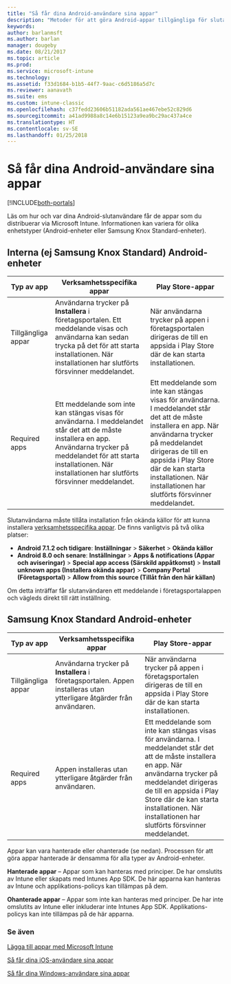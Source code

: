 ```yaml
---
title: "Så får dina Android-användare sina appar"
description: "Metoder för att göra Android-appar tillgängliga för slutanvändare"
keywords: 
author: barlanmsft
ms.author: barlan
manager: dougeby
ms.date: 08/21/2017
ms.topic: article
ms.prod: 
ms.service: microsoft-intune
ms.technology: 
ms.assetid: f33d1684-b1b5-44f7-9aac-c6d5186a5d7c
ms.reviewer: aanavath
ms.suite: ems
ms.custom: intune-classic
ms.openlocfilehash: c37fedd23606b51182ada561ae467ebe52c829d6
ms.sourcegitcommit: a41ad9988a8c14e6b15123a9ea9bc29ac437a4ce
ms.translationtype: HT
ms.contentlocale: sv-SE
ms.lasthandoff: 01/25/2018
---
```

# <a name="how-your-android-users-get-their-apps"></a>Så får dina Android-användare sina appar

[!INCLUDE[both-portals](./includes/note-for-both-portals.md)]

Läs om hur och var dina Android-slutanvändare får de appar som du distribuerar via Microsoft Intune. Informationen kan variera för olika enhetstyper (Android-enheter eller Samsung Knox Standard-enheter).

## <a name="native-non-samsung-knox-standard-android-devices"></a>Interna (ej Samsung Knox Standard) Android-enheter

| Typ av app | Verksamhetsspecifika appar | Play Store-appar  |
| ------------- |-------------| -----|
| Tillgängliga appar      | Användarna trycker på **Installera** i företagsportalen. Ett meddelande visas och användarna kan sedan trycka på det för att starta installationen. När installationen har slutförts försvinner meddelandet. | När användarna trycker på appen i företagsportalen dirigeras de till en appsida i Play Store där de kan starta installationen.|
| Required apps      | Ett meddelande som inte kan stängas visas för användarna. I meddelandet står det att de måste installera en app. Användarna trycker på meddelandet för att starta installationen. När installationen har slutförts försvinner meddelandet.    | Ett meddelande som inte kan stängas visas för användarna. I meddelandet står det att de måste installera en app. När användarna trycker på meddelandet dirigeras de till en appsida i Play Store där de kan starta installationen. När installationen har slutförts försvinner meddelandet. |

Slutanvändarna måste tillåta installation från okända källor för att kunna installera [verksamhetsspecifika appar](lob-apps-android.md). De finns vanligtvis på två olika platser:

* **Android 7.1.2 och tidigare**: **Inställningar** > **Säkerhet** > **Okända källor**
* **Android 8.0 och senare**: **Inställningar** > **Apps & notifications (Appar och aviseringar)** > **Special app access (Särskild appåtkomst)**  > **Install unknown apps (Installera okända appar)** > **Company Portal (Företagsportal)** > **Allow from this source (Tillåt från den här källan)**

Om detta inträffar får slutanvändaren ett meddelande i företagsportalappen och vägleds direkt till rätt inställning. 


## <a name="samsung-knox-standard-android-devices"></a>Samsung Knox Standard Android-enheter

| Typ av app | Verksamhetsspecifika appar | Play Store-appar  |
| ------------- |-------------| -----|
| Tillgängliga appar      | Användarna trycker på **Installera** i företagsportalen. Appen installeras utan ytterligare åtgärder från användaren. | När användarna trycker på appen i företagsportalen dirigeras de till en appsida i Play Store där de kan starta installationen.|
| Required apps      | Appen installeras utan ytterligare åtgärder från användaren.    | Ett meddelande som inte kan stängas visas för användarna. I meddelandet står det att de måste installera en app. När användarna trycker på meddelandet dirigeras de till en appsida i Play Store där de kan starta installationen. När installationen har slutförts försvinner meddelandet. |

Appar kan vara hanterade eller ohanterade (se nedan). Processen för att göra appar hanterade är densamma för alla typer av Android-enheter.

**Hanterade appar** – Appar som kan hanteras med principer. De har omslutits av Intune eller skapats med Intunes App SDK. De här apparna kan hanteras av Intune och applikations-policys kan tillämpas på dem.

**Ohanterade appar** – Appar som inte kan hanteras med principer. De har inte omslutits av Intune eller inkluderar inte Intunes App SDK. Applikations-policys kan inte tillämpas på de här apparna.

### <a name="see-also"></a>Se även
[Lägga till appar med Microsoft Intune](apps-add.md)

[Så får dina iOS-användare sina appar](end-user-apps-ios.md)

[Så får dina Windows-användare sina appar](end-user-apps-windows.md)
